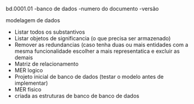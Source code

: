 bd.0001.01
-banco de dados
-numero do documento
-versão

modelagem de dados
- Listar todos os substantivos
- Listar objetos de significancia (o que precisa ser armazenado)
- Remover as redundancias (caso tenha duas ou mais entidades com a mesma funcionalidade
  escolher a mais representatica e excluir as demais
- Matriz de relacionamento
- MER logico
- Projeto inicial de banco de dados (testar o modelo antes de implementar)
- MER fisico
- criada as estruturas de banco de banco de dados

